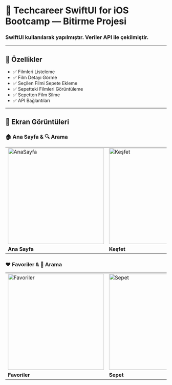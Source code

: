 # 📱 Techcareer SwiftUI for iOS Bootcamp — Bitirme Projesi
### SwiftUI kullanılarak yapılmıştır. Veriler API ile çekilmiştir.

---

## 🎯 Özellikler
- ✅ Filmleri Listeleme
- ✅ Film Detayı Görme
- ✅ Seçilen Filmi Sepete Ekleme
- ✅ Sepetteki Filmleri Görüntüleme
- ✅ Sepetten Film Silme
- ✅ API Bağlantıları

---

## 🧩 Ekran Görüntüleri

### 🏠 Ana Sayfa & 🔍 Arama
<p align="center">

| | |
|---|---|
| <img src="https://github.com/user-attachments/assets/f39e3b36-affa-471d-bf51-41424005c30b" width="300" alt="AnaSayfa"> | <img src="https://github.com/user-attachments/assets/40badc72-2eec-4e49-b1ab-629b62c0d4d9" width="300" alt="Keşfet"> |
| **Ana Sayfa** | **Keşfet** |

</p>

### ❤️ Favoriler & 🛒 Arama
<p align="center">

| | |
|---|---|
| <img src="https://github.com/user-attachments/assets/ac931b91-db6d-40a1-a801-de5009c15835" width="300" alt="Favoriler"> | <img src="https://github.com/user-attachments/assets/9b5c529a-9e01-4dd1-bc9a-2c67a665e7ee" width="300" alt="Sepet"> |
| **Favoriler** | **Sepet** |

</p>

